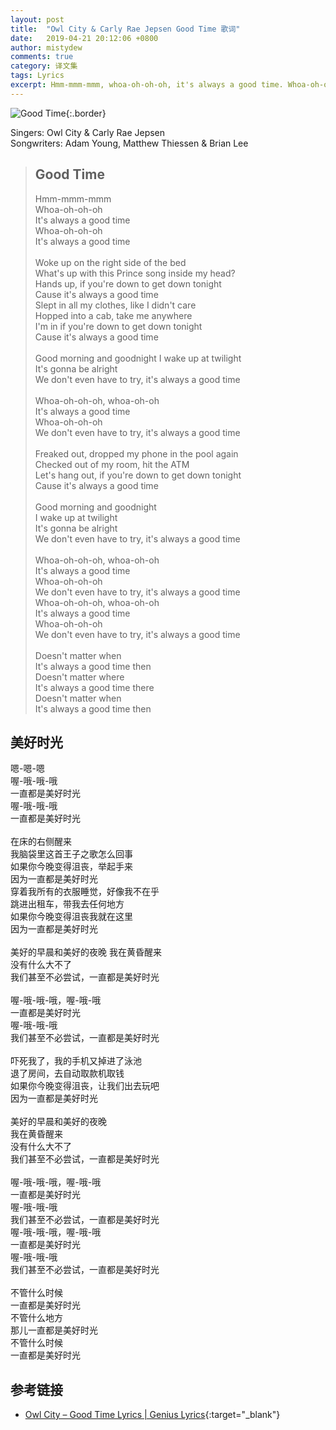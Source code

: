 ```yaml
---
layout: post
title:  "Owl City & Carly Rae Jepsen Good Time 歌词"
date:   2019-04-21 20:12:06 +0800
author: mistydew
comments: true
category: 译文集
tags: Lyrics
excerpt: Hmm-mmm-mmm, whoa-oh-oh-oh, it's always a good time. Whoa-oh-oh-oh, it's always a good time.
---
```

![Good Time](https://is3-ssl.mzstatic.com/image/thumb/Music128/v4/3f/c8/03/3fc80317-42ed-386b-3292-3d4dc3afb058/source/600x600bb.jpg){:.border}

Singers: Owl City & Carly Rae Jepsen<br>
Songwriters: Adam Young, Matthew Thiessen & Brian Lee

<blockquote class="lyric-original">
  <h2>Good Time</h2>
  <p>
    Hmm-mmm-mmm<br>
    Whoa-oh-oh-oh<br>
    It's always a good time<br>
    Whoa-oh-oh-oh<br>
    It's always a good time<br>
    <br>
    Woke up on the right side of the bed<br>
    What's up with this Prince song inside my head?<br>
    Hands up, if you're down to get down tonight<br>
    Cause it's always a good time<br>
    Slept in all my clothes, like I didn't care<br>
    Hopped into a cab, take me anywhere<br>
    I'm in if you're down to get down tonight<br>
    Cause it's always a good time<br>
    <br>
    Good morning and goodnight I wake up at twilight<br>
    It's gonna be alright<br>
    We don't even have to try, it's always a good time<br>
    <br>
    Whoa-oh-oh-oh, whoa-oh-oh<br>
    It's always a good time<br>
    Whoa-oh-oh-oh<br>
    We don't even have to try, it's always a good time<br>
    <br>
    Freaked out, dropped my phone in the pool again<br>
    Checked out of my room, hit the ATM<br>
    Let's hang out, if you're down to get down tonight<br>
    Cause it's always a good time<br>
    <br>
    Good morning and goodnight<br>
    I wake up at twilight<br>
    It's gonna be alright<br>
    We don't even have to try, it's always a good time<br>
    <br>
    Whoa-oh-oh-oh, whoa-oh-oh<br>
    It's always a good time<br>
    Whoa-oh-oh-oh<br>
    We don't even have to try, it's always a good time<br>
    Whoa-oh-oh-oh, whoa-oh-oh<br>
    It's always a good time<br>
    Whoa-oh-oh-oh<br>
    We don't even have to try, it's always a good time<br>
    <br>
    Doesn't matter when<br>
    It's always a good time then<br>
    Doesn't matter where<br>
    It's always a good time there<br>
    Doesn't matter when<br>
    It's always a good time then
  </p>
</blockquote>

<div class="lyric-translation">
  <h2>美好时光</h2>
  <p>
    嗯-嗯-嗯<br>
    喔-哦-哦-哦<br>
    一直都是美好时光<br>
    喔-哦-哦-哦<br>
    一直都是美好时光<br>
    <br>
    在床的右侧醒来<br>
    我脑袋里这首王子之歌怎么回事<br>
    如果你今晚变得沮丧，举起手来<br>
    因为一直都是美好时光<br>
    穿着我所有的衣服睡觉，好像我不在乎<br>
    跳进出租车，带我去任何地方<br>
    如果你今晚变得沮丧我就在这里<br>
    因为一直都是美好时光<br>
    <br>
    美好的早晨和美好的夜晚 我在黄昏醒来<br>
    没有什么大不了<br>
    我们甚至不必尝试，一直都是美好时光<br>
    <br>
    喔-哦-哦-哦，喔-哦-哦<br>
    一直都是美好时光<br>
    喔-哦-哦-哦<br>
    我们甚至不必尝试，一直都是美好时光<br>
    <br>
    吓死我了，我的手机又掉进了泳池<br>
    退了房间，去自动取款机取钱<br>
    如果你今晚变得沮丧，让我们出去玩吧<br>
    因为一直都是美好时光<br>
    <br>
    美好的早晨和美好的夜晚<br>
    我在黄昏醒来<br>
    没有什么大不了<br>
    我们甚至不必尝试，一直都是美好时光<br>
    <br>
    喔-哦-哦-哦，喔-哦-哦<br>
    一直都是美好时光<br>
    喔-哦-哦-哦<br>
    我们甚至不必尝试，一直都是美好时光<br>
    喔-哦-哦-哦，喔-哦-哦<br>
    一直都是美好时光<br>
    喔-哦-哦-哦<br>
    我们甚至不必尝试，一直都是美好时光<br>
    <br>
    不管什么时候<br>
    一直都是美好时光<br>
    不管什么地方<br>
    那儿一直都是美好时光<br>
    不管什么时候<br>
    一直都是美好时光
  </p>
</div>

## 参考链接

* [Owl City – Good Time Lyrics \| Genius Lyrics](https://genius.com/Owl-city-good-time-lyrics){:target="_blank"}
